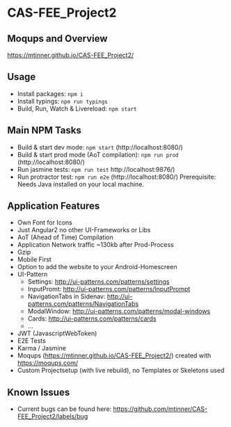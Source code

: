 # CAS-FEE_Project2
## Moqups and Overview
https://mtinner.github.io/CAS-FEE_Project2/

## Usage
* Install packages: `npm i`
* Install typings: `npm run typings`
* Build, Run, Watch & Livereload: `npm start`

## Main NPM Tasks
* Build & start dev mode: `npm start` (http://localhost:8080/)
* Build & start prod mode (AoT compilation): `npm run prod` (http://localhost:8080/)
* Run jasmine tests: `npm run test` http://localhost:9876/)
* Run protractor test: `npm run e2e` (http://localhost:8080/) Prerequisite: Needs Java installed on your local machine. 
 
## Application Features
* Own Font for Icons
* Just Angular2 no other UI-Frameworks or Libs
* AoT (Ahead of Time) Compilation
* Application Network traffic ~130kb after Prod-Process 
* Gzip
* Mobile First
* Option to add the website to your Android-Homescreen
* UI-Pattern
    * Settings: http://ui-patterns.com/patterns/settings
    * InputPromt: http://ui-patterns.com/patterns/InputPrompt
    * NavigationTabs in Sidenav: http://ui-patterns.com/patterns/NavigationTabs
    * ModalWindow: http://ui-patterns.com/patterns/modal-windows
    * Cards: http://ui-patterns.com/patterns/cards
    * ...
* JWT (JavascriptWebToken)
* E2E Tests
* Karma / Jasmine
* Moqups (https://mtinner.github.io/CAS-FEE_Project2/) created with https://moqups.com/
* Custom Projectsetup (with live rebuild), no Templates or Skeletons used

## Known Issues
* Current bugs can be found here: https://github.com/mtinner/CAS-FEE_Project2/labels/bug
